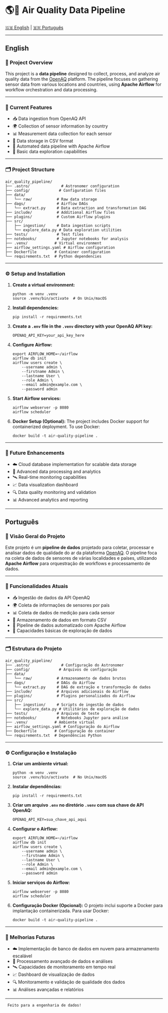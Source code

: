 # 🌎💨 Air Quality Data Pipeline

[🇬🇧 English](#english) | [🇧🇷 Português](#português)

---

## English

### 🌟 Project Overview
This project is a **data pipeline** designed to collect, process, and analyze air quality data from the [OpenAQ](https://openaq.org/) platform. The pipeline focuses on gathering sensor data from various locations and countries, using **Apache Airflow** for workflow orchestration and data processing.

---

### 🚀 Current Features
- 📥 Data ingestion from OpenAQ API
- 🌍 Collection of sensor information by country
- 📊 Measurement data collection for each sensor
- 💾 Data storage in CSV format
- 🔄 Automated data pipeline with Apache Airflow
- 🔎 Basic data exploration capabilities

---

### 🗂️ Project Structure

```
air_quality_pipeline/
├── .astro/              # Astronomer configuration
├── config/             # Configuration files
├── data/
│   └── raw/           # Raw data storage
├── dags/              # Airflow DAGs
│   └── extract.py     # Data extraction and transformation DAG
├── include/           # Additional Airflow files
├── plugins/           # Custom Airflow plugins
├── src/
│   ├── ingestion/     # Data ingestion scripts
│   └── explore_data.py # Data exploration utilities
├── tests/             # Test files
├── notebooks/         # Jupyter notebooks for analysis
├── .venv/            # Virtual environment
├── airflow_settings.yaml # Airflow configuration
├── Dockerfile        # Container configuration
└── requirements.txt  # Python dependencies
```

---

### ⚙️ Setup and Installation

1. **Create a virtual environment:**
    ```
    python -m venv .venv
    source .venv/bin/activate  # On Unix/macOS
    ```

2. **Install dependencies:**
    ```
    pip install -r requirements.txt
    ```

3. **Create a `.env` file in the `.venv` directory with your OpenAQ API key:**
    ```
    OPENAQ_API_KEY=your_api_key_here
    ```

4. **Configure Airflow:**
    ```
    export AIRFLOW_HOME=~/airflow
    airflow db init
    airflow users create \
        --username admin \
        --firstname Admin \
        --lastname User \
        --role Admin \
        --email admin@example.com \
        --password admin
    ```

5. **Start Airflow services:**
    ```
    airflow webserver -p 8080
    airflow scheduler
    ```

6. **Docker Setup (Optional):**
    The project includes Docker support for containerized deployment. To use Docker:
    ```
    docker build -t air-quality-pipeline .
    ```

---

### 🌱 Future Enhancements
- ☁️ Cloud database implementation for scalable data storage
- 🧠 Advanced data processing and analytics
- 🛰️ Real-time monitoring capabilities
- 📈 Data visualization dashboard
- 🔍 Data quality monitoring and validation
- 📊 Advanced analytics and reporting

---

## Português

### 🌟 Visão Geral do Projeto
Este projeto é um **pipeline de dados** projetado para coletar, processar e analisar dados de qualidade do ar da plataforma [OpenAQ](https://openaq.org/). O pipeline foca na coleta de dados de sensores de várias localidades e países, utilizando **Apache Airflow** para orquestração de workflows e processamento de dados.

---

### 🚀 Funcionalidades Atuais
- 📥 Ingestão de dados da API OpenAQ
- 🌍 Coleta de informações de sensores por país
- 📊 Coleta de dados de medição para cada sensor
- 💾 Armazenamento de dados em formato CSV
- 🔄 Pipeline de dados automatizado com Apache Airflow
- 🔎 Capacidades básicas de exploração de dados

---

### 🗂️ Estrutura do Projeto

```
air_quality_pipeline/
├── .astro/              # Configuração do Astronomer
├── config/             # Arquivos de configuração
├── data/
│   └── raw/           # Armazenamento de dados brutos
├── dags/              # DAGs do Airflow
│   └── extract.py     # DAG de extração e transformação de dados
├── include/           # Arquivos adicionais do Airflow
├── plugins/           # Plugins personalizados do Airflow
├── src/
│   ├── ingestion/     # Scripts de ingestão de dados
│   └── explore_data.py # Utilitários de exploração de dados
├── tests/             # Arquivos de teste
├── notebooks/         # Notebooks Jupyter para análise
├── .venv/            # Ambiente virtual
├── airflow_settings.yaml # Configuração do Airflow
├── Dockerfile        # Configuração do container
└── requirements.txt  # Dependências Python
```

---

### ⚙️ Configuração e Instalação

1. **Criar um ambiente virtual:**
    ```
    python -m venv .venv
    source .venv/bin/activate  # No Unix/macOS
    ```

2. **Instalar dependências:**
    ```
    pip install -r requirements.txt
    ```

3. **Criar um arquivo `.env` no diretório `.venv` com sua chave de API OpenAQ:**
    ```
    OPENAQ_API_KEY=sua_chave_api_aqui
    ```

4. **Configurar o Airflow:**
    ```
    export AIRFLOW_HOME=~/airflow
    airflow db init
    airflow users create \
        --username admin \
        --firstname Admin \
        --lastname User \
        --role Admin \
        --email admin@example.com \
        --password admin
    ```

5. **Iniciar serviços do Airflow:**
    ```
    airflow webserver -p 8080
    airflow scheduler
    ```

6. **Configuração Docker (Opcional):**
    O projeto inclui suporte a Docker para implantação containerizada. Para usar Docker:
    ```
    docker build -t air-quality-pipeline .
    ```

---

### 🌱 Melhorias Futuras
- ☁️ Implementação de banco de dados em nuvem para armazenamento escalável
- 🧠 Processamento avançado de dados e análises
- 🛰️ Capacidades de monitoramento em tempo real
- 📈 Dashboard de visualização de dados
- 🔍 Monitoramento e validação de qualidade dos dados
- 📊 Análises avançadas e relatórios

---

     Feito para a engenharia de dados!

